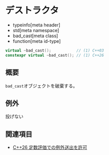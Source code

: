 # デストラクタ
* typeinfo[meta header]
* std[meta namespace]
* bad_cast[meta class]
* function[meta id-type]

```cpp
virtual ~bad_cast();           // (1) C++03
constexpr virtual ~bad_cast(); // (1) C++26
```

## 概要
`bad_cast`オブジェクトを破棄する。


## 例外
投げない


## 関連項目
- [C++26 定数評価での例外送出を許可](/lang/cpp26/allowing_exception_throwing_in_constant-evaluation.md)
